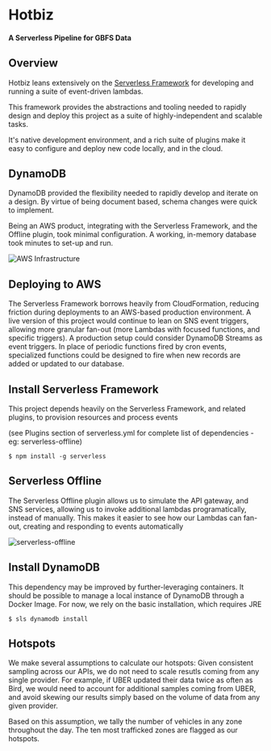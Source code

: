 # Hotbiz
#### A Serverless Pipeline for GBFS Data

## Overview
Hotbiz leans extensively on the 
[Serverless Framework](https://www.serverless.com/) for
developing and running a suite of event-driven lambdas.

This framework provides the abstractions and tooling
needed to rapidly design and deploy this project as a
suite of highly-independent and scalable tasks.

It's native development environment, and a rich suite
of plugins make it easy to configure and deploy new
code locally, and in the cloud.

## DynamoDB
DynamoDB provided the flexibility needed to rapidly
develop and iterate on a design. By virtue of being
document based, schema changes were quick to implement.

Being an AWS product, integrating with the Serverless
Framework, and the Offline plugin, took minimal
configuration. A working, in-memory database took
minutes to set-up and run.

![AWS Infrastructure](https://i.imgur.com/3QGcLNB.png)

## Deploying to AWS
The Serverless Framework borrows heavily from
CloudFormation, reducing friction during deployments
to an AWS-based production environment. A live version
of this project would continue to lean on SNS event
triggers, allowing more granular fan-out (more Lambdas
with focused functions, and specific triggers). A
production setup could consider DynamoDB Streams as
event triggers. In place of periodic functions fired
by cron events, specialized functions could be designed
to fire when new records are added or updated to our
database.


## Install Serverless Framework
This project depends heavily on the Serverless
Framework, and related plugins, to provision resources
and process events

(see Plugins section of serverless.yml for complete
list of dependencies - eg: serverless-offline)
```
$ npm install -g serverless
```

## Serverless Offline
The Serverless Offline plugin allows us to simulate
the API gateway, and SNS services, allowing us to 
invoke additional lambdas programatically, instead of
manually. This makes it easier to see how our
Lambdas can fan-out, creating and responding to events
automatically

![serverless-offline](https://i.imgur.com/OFd9J3Q.png)

## Install DynamoDB
This dependency may be improved by further-leveraging
containers. It should be possible to manage a local
instance of DynamoDB through a Docker Image. For now,
we rely on the basic installation, which requires JRE
```
$ sls dynamodb install
```

## Hotspots
We make several assumptions to calculate our hotspots:
Given consistent sampling across our APIs, we do not
need to scale resutls coming from any single provider.
For example, if UBER updated their data twice as 
often as Bird, we would need to account for additional
samples coming from UBER, and avoid skewing our results
simply based on the volume of data from any given 
provider.

Based on this assumption, we tally the number of
vehicles in any zone throughout the day. The ten most
trafficked zones are flagged as our hotspots.
